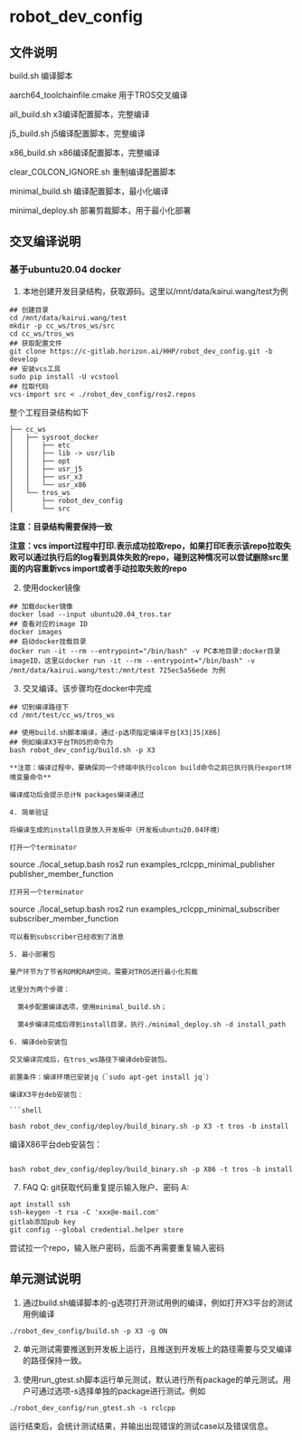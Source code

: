# robot_dev_config
## 文件说明

build.sh 编译脚本

aarch64_toolchainfile.cmake 用于TROS交叉编译

all_build.sh x3编译配置脚本，完整编译

j5_build.sh j5编译配置脚本，完整编译

x86_build.sh x86编译配置脚本，完整编译

clear_COLCON_IGNORE.sh 重制编译配置脚本

minimal_build.sh 编译配置脚本，最小化编译

minimal_deploy.sh 部署剪裁脚本，用于最小化部署

## 交叉编译说明
### 基于ubuntu20.04 docker
1. 本地创建开发目录结构，获取源码。这里以/mnt/data/kairui.wang/test为例
```
## 创建目录
cd /mnt/data/kairui.wang/test
mkdir -p cc_ws/tros_ws/src
cd cc_ws/tros_ws
## 获取配置文件
git clone https://c-gitlab.horizon.ai/HHP/robot_dev_config.git -b develop
## 安装vcs工具
sudo pip install -U vcstool 
## 拉取代码
vcs-import src < ./robot_dev_config/ros2.repos 
```
整个工程目录结构如下
```
├── cc_ws
│   ├── sysroot_docker
│   │   ├── etc
│   │   ├── lib -> usr/lib
│   │   ├── opt
│   │   ├── usr_j5
│   │   ├── usr_x3
│   │   └── usr_x86
│   └── tros_ws
│       ├── robot_dev_config
│       └── src
```
**注意：目录结构需要保持一致**

**注意：vcs import过程中打印.表示成功拉取repo，如果打印E表示该repo拉取失败可以通过执行后的log看到具体失败的repo，碰到这种情况可以尝试删除src里面的内容重新vcs import或者手动拉取失败的repo**

2. 使用docker镜像
```
## 加载docker镜像
docker load --input ubuntu20.04_tros.tar
## 查看对应的image ID
docker images
## 启动docker挂载目录
docker run -it --rm --entrypoint="/bin/bash" -v PC本地目录:docker目录 imageID，这里以docker run -it --rm --entrypoint="/bin/bash" -v /mnt/data/kairui.wang/test:/mnt/test 725ec5a56ede 为例
```

3. 交叉编译。该步骤均在docker中完成
```
## 切到编译路径下
cd /mnt/test/cc_ws/tros_ws

## 使用build.sh脚本编译，通过-p选项指定编译平台[X3|J5|X86]
## 例如编译X3平台TROS的命令为
bash robot_dev_config/build.sh -p X3

**注意：编译过程中，要确保同一个终端中执行colcon build命令之前已执行执行export环境变量命令**

编译成功后会提示总计N packages编译通过

4. 简单验证

将编译生成的install目录放入开发板中（开发板ubuntu20.04环境）

打开一个terminator
```
source ./local_setup.bash
ros2 run examples_rclcpp_minimal_publisher publisher_member_function
```
打开另一个terminator
```
source ./local_setup.bash
ros2 run examples_rclcpp_minimal_subscriber subscriber_member_function
```
可以看到subscriber已经收到了消息

5. 最小部署包

量产环节为了节省ROM和RAM空间，需要对TROS进行最小化剪裁

这里分为两个步骤：

  第4步配置编译选项，使用minimal_build.sh；

  第4步编译完成后得到install目录，执行./minimal_deploy.sh -d install_path

6. 编译deb安装包

交叉编译完成后，在tros_ws路径下编译deb安装包。

前置条件：编译环境已安装jq（`sudo apt-get install jq`）

编译X3平台deb安装包：

```shell

bash robot_dev_config/deploy/build_binary.sh -p X3 -t tros -b install

```

编译X86平台deb安装包：

```shell

bash robot_dev_config/deploy/build_binary.sh -p X86 -t tros -b install

```

7. FAQ
Q: git获取代码重复提示输入账户、密码
A: 
```
apt install ssh
ssh-keygen -t rsa -C 'xxx@e-mail.com'
gitlab添加pub key
git config --global credential.helper store
```
尝试拉一个repo，输入账户密码，后面不再需要重复输入密码

## 单元测试说明
1. 通过build.sh编译脚本的-g选项打开测试用例的编译，例如打开X3平台的测试用例编译
```
./robot_dev_config/build.sh -p X3 -g ON
```

2. 单元测试需要推送到开发板上运行，且推送到开发板上的路径需要与交叉编译的路径保持一致。

3. 使用run_gtest.sh脚本运行单元测试，默认进行所有package的单元测试。用户可通过选项-s选择单独的package进行测试。例如
```
./robot_dev_config/run_gtest.sh -s rclcpp
```
运行结束后，会统计测试结果，并输出出现错误的测试case以及错误信息。
